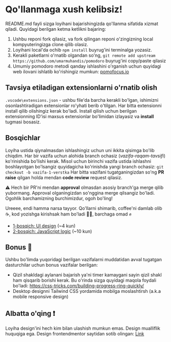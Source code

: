 # Qo'llanmaga xush kelibsiz!

README.md fayli sizga loyihani bajarishingizda qo'llanma sifatida xizmat qiladi. Quyidagi berilgan ketma ketlikni bajaring:

1. Ushbu reponi fork qilasiz, va fork qilingan reponi o'zingizning local kompyuteringizga clone qilib olasiz.
2. Loyihani local'da ochib `npm install` buyrug'ini terminalga yozasiz.
3. Kerakli paketlarni o'rnatib olgandan so'ng,
   `git remote add upstream https://github.com/umarmuhandis/pomodoro` 
   buyrug'ini copy/paste qilasiz
4. Umumiy pomodoro metodi qanday ishlashini o'rganish uchun quyidagi web ilovani ishlatib ko'rishingiz mumkun: [pomofocus.io](https://pomofocus.io/)

## Tavsiya etiladigan extensionlarni o'rnatib olish

`.vscode\extensions.json` - ushbu file'da barcha kerakli bo'lgan, ishimizni osonlashtiradigan extensionlar ro'yhati berib o'tilgan. Har bitta extensionni install qilib olishingiz kerak bo'ladi. Install qilish uchun berilgan extensionning ID'isi maxsus extensionlar bo'limidan izlayasiz va **install** tugmasi bosasiz.

## Bosqichlar

Loyiha ustida qiynalmasdan ishlashingiz uchun uni ikkita qisimga bo'lib chiqdim. Har bir vazifa uchun alohida branch ochasiz (_vazifa-raqam-tavsifi_) ko'rinishida bo'lishi kerak. Misol uchun birinchi vazifa ustida ishlashni boshlayotgan bo'lsangiz quyidagicha ko'rinishda yangi branch ochasiz: `git checkout -b vazifa-1-verstka` Har bitta vazifani tugatganingizdan so'ng **PR raise** qilgan holda mendan **code review** request qilasiz.

⚠️ Hech bir PR'ni mendan **approval** olmasdan asosiy branch'ga merge qilib yubormang. Approval olganingizdan so'nggina merge qilsangiz bo'ladi. Ogohlik barchamizning burchimizdur, ogoh bo'ling!

Ureeee, endi hamma narsa tayyor. Qo'llarni shimarib, coffee'ni damlab olib ☕, kod yozishga kirishsak ham bo'ladi 👩‍💻, barchaga omad ✊

- [1-bosqich: UI design](src/instructions/1-bosqich.md) (~4 kun)
- [2-bosqich: JavaScript logic](src/instructions/2-bosqich.md) (~10 kun)

## Bonus 🎉

Ushbu bo'limda yuqoridagi berilgan vazifalarni muddatidan avval tugatgan dasturchilar uchun bonus vazifalar berilgan:

- Qizil shakldagi aylanani bajarish ya'ni timer kamaygani sayin qizil shakl ham qisqarib borishi kerak. Bu o'rinda sizga quyidagi maqola foydali bo'ladi: https://css-tricks.com/building-progress-ring-quickly/
- Desktop designni Tailwind CSS yordamida mobilga moslashtirsh (a.k.a mobile responsive design)

## Albatta o'qing ❗️

Loyiha design'ini hech kim bilan ulashish mumkun emas. Design mualliflik huquqiga ega. Design frontendmentor saytidan sotib olingan: [Link](https://www.frontendmentor.io/challenges/pomodoro-app-KBFnycJ6G)
